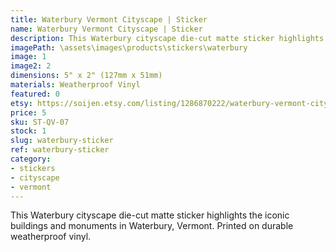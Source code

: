 ```yaml
---
title: Waterbury Vermont Cityscape | Sticker
name: Waterbury Vermont Cityscape | Sticker
description: This Waterbury cityscape die-cut matte sticker highlights the iconic buildings and monuments in Waterbury, Vermont. Printed on durable weatherproof vinyl.
imagePath: \assets\images\products\stickers\waterbury
image: 1
image2: 2
dimensions: 5" x 2" (127mm x 51mm)
materials: Weatherproof Vinyl
featured: 0
etsy: https://soijen.etsy.com/listing/1286870222/waterbury-vermont-cityscape-sticker?utm_source=Copy&utm_medium=ListingManager&utm_campaign=Share&utm_term=so.lmsm&share_time=1695261838218
price: 5
sku: ST-QV-07
stock: 1
slug: waterbury-sticker
ref: waterbury-sticker
category:
- stickers
- cityscape
- vermont
---
```

This Waterbury cityscape die-cut matte sticker highlights the iconic buildings and monuments in Waterbury, Vermont. Printed on durable weatherproof vinyl.
